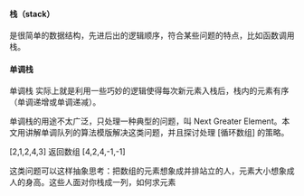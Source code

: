 #### 栈（stack）

是很简单的数据结构，先进后出的逻辑顺序，符合某些问题的特点，比如函数调用栈。

#### 单调栈

单调栈 实际上就是利用一些巧妙的逻辑使得每次新元素入栈后，栈内的元素有序（单调递增或单调递减）。

单调栈的用途不太广泛，只处理一种典型的问题，叫 Next Greater Element。本文用讲解单调队列的算法模版解决这类问题，并且探讨处理 [循环数组] 的策略。

[2,1,2,4,3] 返回数组 [4,2,4,-1,-1]

这类问题可以这样抽象思考：把数组的元素想象成并排站立的人，元素大小想象成人的身高。这些人面对你栈成一列，如何求元素 


